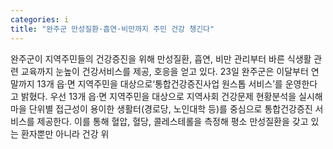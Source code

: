 ```yaml
---
categories: i
title: "완주군 만성질환·흡연·비만까지 주민 건강 챙긴다"
---
```

완주군이 지역주민들의 건강증진을 위해 만성질환, 흡연, 비만 관리부터 바른 식생활 관련 교육까지 눈높이 건강서비스를 제공, 호응을 얻고 있다. 23일 완주군은 이달부터 연말까지 13개 읍·면 지역주민을 대상으로‘통합건강증진사업 원스톱 서비스’를 운영한다고 밝혔다. 우선 13개 읍·면 지역주민을 대상으로 지역사회 건강문제 현황분석을 실시해 마을 단위별 접근성이 용이한 생활터(경로당, 노인대학 등)를 중심으로 통합건강증진 서비스를 제공한다. 이를 통해 혈압, 혈당, 콜레스테롤을 측정해 평소 만성질환을 갖고 있는 환자뿐만 아니라 건강 위